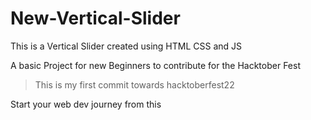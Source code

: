 # New-Vertical-Slider

This is a Vertical Slider created using HTML CSS and JS 

A basic Project for new Beginners to contribute for the Hacktober Fest

> This is my first commit towards hacktoberfest22

Start your web dev journey from this
